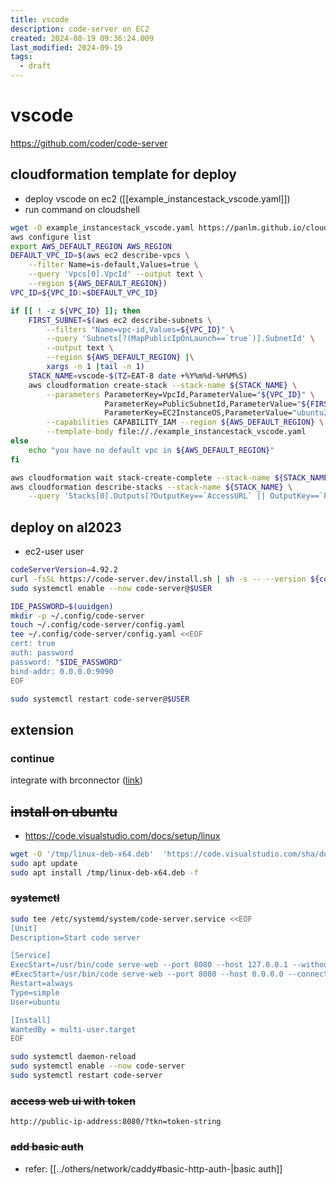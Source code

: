```yaml
---
title: vscode
description: code-server on EC2
created: 2024-08-19 09:36:24.009
last_modified: 2024-09-19
tags:
  - draft
---
```


# vscode
https://github.com/coder/code-server

## cloudformation template for deploy
-  deploy vscode on ec2 ([[example_instancestack_vscode.yaml]])
- run command on cloudshell
```sh
wget -O example_instancestack_vscode.yaml https://panlm.github.io/cloud9/example_instancestack_vscode.yaml
aws configure list
export AWS_DEFAULT_REGION AWS_REGION
DEFAULT_VPC_ID=$(aws ec2 describe-vpcs \
    --filter Name=is-default,Values=true \
    --query 'Vpcs[0].VpcId' --output text \
    --region ${AWS_DEFAULT_REGION})
VPC_ID=${VPC_ID:=$DEFAULT_VPC_ID}

if [[ ! -z ${VPC_ID} ]]; then
    FIRST_SUBNET=$(aws ec2 describe-subnets \
        --filters "Name=vpc-id,Values=${VPC_ID}" \
        --query 'Subnets[?(MapPublicIpOnLaunch==`true`)].SubnetId' \
        --output text \
        --region ${AWS_DEFAULT_REGION} |\
        xargs -n 1 |tail -n 1)
    STACK_NAME=vscode-$(TZ=EAT-8 date +%Y%m%d-%H%M%S)
    aws cloudformation create-stack --stack-name ${STACK_NAME} \
        --parameters ParameterKey=VpcId,ParameterValue="${VPC_ID}" \
                     ParameterKey=PublicSubnetId,ParameterValue="${FIRST_SUBNET}" \
                     ParameterKey=EC2InstanceOS,ParameterValue="ubuntu22" \
        --capabilities CAPABILITY_IAM --region ${AWS_DEFAULT_REGION} \
        --template-body file://./example_instancestack_vscode.yaml
else
    echo "you have no default vpc in ${AWS_DEFAULT_REGION}"
fi

aws cloudformation wait stack-create-complete --stack-name ${STACK_NAME}
aws cloudformation describe-stacks --stack-name ${STACK_NAME} \
    --query 'Stacks[0].Outputs[?OutputKey==`AccessURL` || OutputKey==`Password`].OutputValue'

```

## deploy on al2023
- ec2-user user
```sh
codeServerVersion=4.92.2
curl -fsSL https://code-server.dev/install.sh | sh -s -- --version ${codeServerVersion}
sudo systemctl enable --now code-server@$USER

IDE_PASSWORD=$(uuidgen)
mkdir -p ~/.config/code-server
touch ~/.config/code-server/config.yaml
tee ~/.config/code-server/config.yaml <<EOF
cert: true 
auth: password
password: "$IDE_PASSWORD"
bind-addr: 0.0.0.0:9090
EOF

sudo systemctl restart code-server@$USER

```

## extension
### continue
integrate with brconnector ([link](https://docs.continue.dev/reference/Model%20Providers/openai))



## ~~install on ubuntu~~
- https://code.visualstudio.com/docs/setup/linux
```sh
wget -O '/tmp/linux-deb-x64.deb'  'https://code.visualstudio.com/sha/download?build=stable&os=linux-deb-x64'
sudo apt update
sudo apt install /tmp/linux-deb-x64.deb -f

```

### ~~systemctl~~
```sh
sudo tee /etc/systemd/system/code-server.service <<EOF
[Unit]
Description=Start code server

[Service]
ExecStart=/usr/bin/code serve-web --port 8080 --host 127.0.0.1 --without-connection-token
#ExecStart=/usr/bin/code serve-web --port 8080 --host 0.0.0.0 --connection-token token-string 
Restart=always
Type=simple
User=ubuntu

[Install]
WantedBy = multi-user.target
EOF

sudo systemctl daemon-reload
sudo systemctl enable --now code-server
sudo systemctl restart code-server

```

### ~~access web ui with token~~
```
http://public-ip-address:8080/?tkn=token-string
```

### ~~add basic auth~~
- refer: [[../others/network/caddy#basic-http-auth-|basic auth]]


